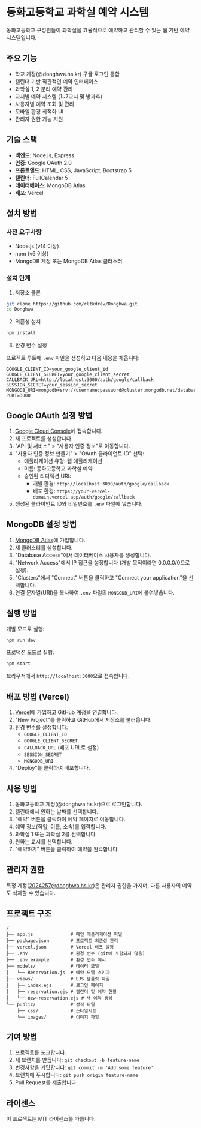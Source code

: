 # 동화고등학교 과학실 예약 시스템

동화고등학교 구성원들이 과학실을 효율적으로 예약하고 관리할 수 있는 웹 기반 예약 시스템입니다.

## 주요 기능

- 학교 계정(@donghwa.hs.kr) 구글 로그인 통합
- 캘린더 기반 직관적인 예약 인터페이스
- 과학실 1, 2 분리 예약 관리
- 교시별 예약 시스템 (1~7교시 및 방과후)
- 사용자별 예약 조회 및 관리
- 모바일 환경 최적화 UI
- 관리자 권한 기능 지원

## 기술 스택

- **백엔드**: Node.js, Express
- **인증**: Google OAuth 2.0
- **프론트엔드**: HTML, CSS, JavaScript, Bootstrap 5
- **캘린더**: FullCalendar 5
- **데이터베이스**: MongoDB Atlas
- **배포**: Vercel

## 설치 방법

### 사전 요구사항

- Node.js (v14 이상)
- npm (v6 이상)
- MongoDB 계정 또는 MongoDB Atlas 클러스터

### 설치 단계

1. 저장소 클론

```bash
git clone https://github.com/rltkdrev/Donghwa.git
cd Donghwa
```

2. 의존성 설치

```bash
npm install
```

3. 환경 변수 설정

프로젝트 루트에 `.env` 파일을 생성하고 다음 내용을 채웁니다:

```
GOOGLE_CLIENT_ID=your_google_client_id
GOOGLE_CLIENT_SECRET=your_google_client_secret
CALLBACK_URL=http://localhost:3000/auth/google/callback
SESSION_SECRET=your_session_secret
MONGODB_URI=mongodb+srv://username:password@cluster.mongodb.net/database_name
PORT=3000
```

## Google OAuth 설정 방법

1. [Google Cloud Console](https://console.cloud.google.com/)에 접속합니다.
2. 새 프로젝트를 생성합니다.
3. "API 및 서비스" > "사용자 인증 정보"로 이동합니다.
4. "사용자 인증 정보 만들기" > "OAuth 클라이언트 ID" 선택:
   - 애플리케이션 유형: 웹 애플리케이션
   - 이름: 동화고등학교 과학실 예약
   - 승인된 리디렉션 URI: 
     - 개발 환경: `http://localhost:3000/auth/google/callback`
     - 배포 환경: `https://your-vercel-domain.vercel.app/auth/google/callback`
5. 생성된 클라이언트 ID와 비밀번호를 `.env` 파일에 넣습니다.

## MongoDB 설정 방법

1. [MongoDB Atlas](https://www.mongodb.com/cloud/atlas)에 가입합니다.
2. 새 클러스터를 생성합니다.
3. "Database Access"에서 데이터베이스 사용자를 생성합니다.
4. "Network Access"에서 IP 접근을 설정합니다 (개발 목적이라면 0.0.0.0/0으로 설정).
5. "Clusters"에서 "Connect" 버튼을 클릭하고 "Connect your application"을 선택합니다.
6. 연결 문자열(URI)을 복사하여 `.env` 파일의 `MONGODB_URI`에 붙여넣습니다.

## 실행 방법

개발 모드로 실행:

```bash
npm run dev
```

프로덕션 모드로 실행:

```bash
npm start
```

브라우저에서 `http://localhost:3000`으로 접속합니다.

## 배포 방법 (Vercel)

1. [Vercel](https://vercel.com/)에 가입하고 GitHub 계정을 연결합니다.
2. "New Project"를 클릭하고 GitHub에서 저장소를 불러옵니다.
3. 환경 변수를 설정합니다:
   - `GOOGLE_CLIENT_ID`
   - `GOOGLE_CLIENT_SECRET`
   - `CALLBACK_URL` (배포 URL로 설정)
   - `SESSION_SECRET`
   - `MONGODB_URI`
4. "Deploy"를 클릭하여 배포합니다.

## 사용 방법

1. 동화고등학교 계정(@donghwa.hs.kr)으로 로그인합니다.
2. 캘린더에서 원하는 날짜를 선택합니다.
3. "예약" 버튼을 클릭하여 예약 페이지로 이동합니다.
4. 예약 정보(직업, 이름, 소속)를 입력합니다.
5. 과학실 1 또는 과학실 2를 선택합니다.
6. 원하는 교시를 선택합니다.
7. "예약하기" 버튼을 클릭하여 예약을 완료합니다.

## 관리자 권한

특정 계정(2024257@donghwa.hs.kr)은 관리자 권한을 가지며, 다른 사용자의 예약도 삭제할 수 있습니다.

## 프로젝트 구조

```
/
├── app.js              # 메인 애플리케이션 파일
├── package.json        # 프로젝트 의존성 관리
├── vercel.json         # Vercel 배포 설정
├── .env                # 환경 변수 (git에 포함되지 않음)
├── .env.example        # 환경 변수 예시
├── models/             # 데이터 모델
│   └── Reservation.js  # 예약 모델 스키마
├── views/              # EJS 템플릿 파일
│   ├── index.ejs       # 로그인 페이지
│   ├── reservation.ejs # 캘린더 및 예약 현황
│   └── new-reservation.ejs # 새 예약 생성
└── public/             # 정적 파일
    ├── css/            # 스타일시트
    └── images/         # 이미지 파일
```

## 기여 방법

1. 프로젝트를 포크합니다.
2. 새 브랜치를 만듭니다: `git checkout -b feature-name`
3. 변경사항을 커밋합니다: `git commit -m 'Add some feature'`
4. 브랜치에 푸시합니다: `git push origin feature-name`
5. Pull Request를 제출합니다.

## 라이센스

이 프로젝트는 MIT 라이센스를 따릅니다. 